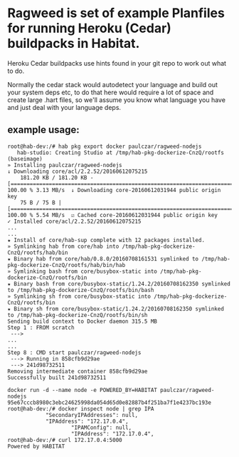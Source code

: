 # Ragweed is set of example Planfiles for running Heroku (Cedar) buildpacks in Habitat.

Heroku Cedar buildpacks use hints found in your git repo to work out what to do. 
 
Normally the cedar stack would autodetect your language and build out your system deps etc,
to do that here would require a lot of space and create large .hart files, so we'll assume
you know what language you have and just deal with your language deps.



## example usage:

```
root@hab-dev:/# hab pkg export docker paulczar/ragweed-nodejs 
   hab-studio: Creating Studio at /tmp/hab-pkg-dockerize-CnzQ/rootfs (baseimage)
» Installing paulczar/ragweed-nodejs
↓ Downloading core/acl/2.2.52/20160612075215
    181.20 KB / 181.20 KB - [====================================================================================] 100.00 % 3.13 MB/s  ↓ Downloading core-20160612031944 public origin key
    75 B / 75 B | [==============================================================================================] 100.00 % 5.54 MB/s  ☑ Cached core-20160612031944 public origin key
✓ Installed core/acl/2.2.52/20160612075215
...
...
★ Install of core/hab-sup complete with 12 packages installed.
» Symlinking hab from core/hab into /tmp/hab-pkg-dockerize-CnzQ/rootfs/hab/bin
★ Binary hab from core/hab/0.8.0/20160708161531 symlinked to /tmp/hab-pkg-dockerize-CnzQ/rootfs/hab/bin/hab
» Symlinking bash from core/busybox-static into /tmp/hab-pkg-dockerize-CnzQ/rootfs/bin
★ Binary bash from core/busybox-static/1.24.2/20160708162350 symlinked to /tmp/hab-pkg-dockerize-CnzQ/rootfs/bin/bash
» Symlinking sh from core/busybox-static into /tmp/hab-pkg-dockerize-CnzQ/rootfs/bin
★ Binary sh from core/busybox-static/1.24.2/20160708162350 symlinked to /tmp/hab-pkg-dockerize-CnzQ/rootfs/bin/sh
Sending build context to Docker daemon 315.5 MB
Step 1 : FROM scratch
 ---> 
...
...
Step 8 : CMD start paulczar/ragweed-nodejs
 ---> Running in 858cfb9d29ae
 ---> 241d98732511
Removing intermediate container 858cfb9d29ae
Successfully built 241d98732511

docker run -d --name node -e POWERED_BY=HABITAT paulczar/ragweed-nodejs
95e67cccb8980c3ebc24625998da054d65d0e82887b4f251ba7f1e4237bc193e
root@hab-dev:/# docker inspect node | grep IPA
            "SecondaryIPAddresses": null,
            "IPAddress": "172.17.0.4",
                    "IPAMConfig": null,
                    "IPAddress": "172.17.0.4",
root@hab-dev:/# curl 172.17.0.4:5000
Powered by HABITAT

```
